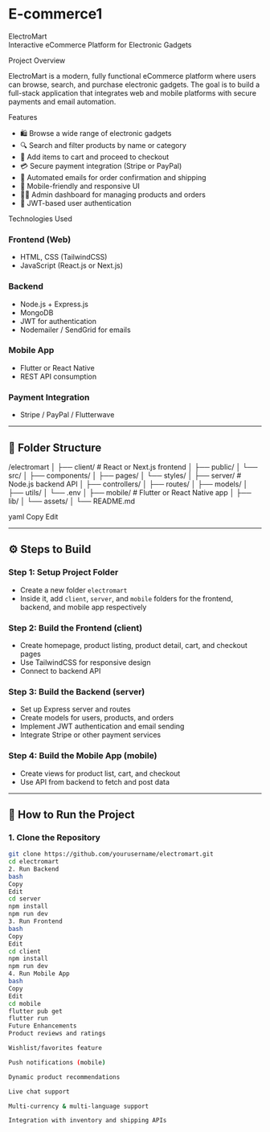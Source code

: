 # E-commerce1
 ElectroMart  
Interactive eCommerce Platform for Electronic Gadgets

Project Overview

ElectroMart is a modern, fully functional eCommerce platform where users can browse, search, and purchase electronic gadgets. The goal is to build a full-stack application that integrates web and mobile platforms with secure payments and email automation.


 Features

- 🛍️ Browse a wide range of electronic gadgets
- 🔍 Search and filter products by name or category
- 🛒 Add items to cart and proceed to checkout
- 💳 Secure payment integration (Stripe or PayPal)
- 📧 Automated emails for order confirmation and shipping
- 📱 Mobile-friendly and responsive UI
- 🧑‍💻 Admin dashboard for managing products and orders
- 🔐 JWT-based user authentication


 Technologies Used

### Frontend (Web)
- HTML, CSS (TailwindCSS)
- JavaScript (React.js or Next.js)

### Backend
- Node.js + Express.js
- MongoDB 
- JWT for authentication
- Nodemailer / SendGrid for emails

### Mobile App
- Flutter or React Native
- REST API consumption

### Payment Integration
- Stripe / PayPal / Flutterwave

---

## 📂 Folder Structure

/electromart │ ├── client/ # React or Next.js frontend │ ├── public/ │ └── src/ │ ├── components/ │ ├── pages/ │ └── styles/ │ ├── server/ # Node.js backend API │ ├── controllers/ │ ├── routes/ │ ├── models/ │ ├── utils/ │ └── .env │ ├── mobile/ # Flutter or React Native app │ ├── lib/ │ └── assets/ │ └── README.md

yaml
Copy
Edit

---

## ⚙️ Steps to Build

### Step 1: Setup Project Folder
- Create a new folder `electromart`
- Inside it, add `client`, `server`, and `mobile` folders for the frontend, backend, and mobile app respectively

### Step 2: Build the Frontend (client)
- Create homepage, product listing, product detail, cart, and checkout pages
- Use TailwindCSS for responsive design
- Connect to backend API

### Step 3: Build the Backend (server)
- Set up Express server and routes
- Create models for users, products, and orders
- Implement JWT authentication and email sending
- Integrate Stripe or other payment services

### Step 4: Build the Mobile App (mobile)
- Create views for product list, cart, and checkout
- Use API from backend to fetch and post data

---

## 🧪 How to Run the Project

### 1. Clone the Repository

```bash
git clone https://github.com/yourusername/electromart.git
cd electromart
2. Run Backend
bash
Copy
Edit
cd server
npm install
npm run dev
3. Run Frontend
bash
Copy
Edit
cd client
npm install
npm run dev
4. Run Mobile App
bash
Copy
Edit
cd mobile
flutter pub get
flutter run
Future Enhancements
Product reviews and ratings

Wishlist/favorites feature

Push notifications (mobile)

Dynamic product recommendations

Live chat support

Multi-currency & multi-language support

Integration with inventory and shipping APIs

